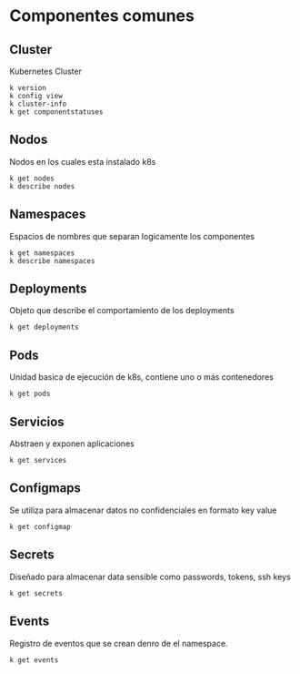 # Componentes comunes

## Cluster
Kubernetes Cluster
```
k version
k config view
k cluster-info
k get componentstatuses
```

## Nodos
Nodos en los cuales esta instalado k8s
```
k get nodes
k describe nodes
```

## Namespaces
Espacios de nombres que separan logicamente los componentes
```
k get namespaces
k describe namespaces
```

## Deployments
Objeto que describe el comportamiento de los deployments
```
k get deployments
```

## Pods
Unidad basica de ejecución de k8s, contiene uno o más contenedores
```
k get pods
```

## Servicios
Abstraen y exponen aplicaciones
```
k get services
```

## Configmaps
Se utiliza para almacenar datos no confidenciales en formato key value
```
k get configmap
```

## Secrets
Diseñado para almacenar data sensible como passwords, tokens, ssh keys
```
k get secrets
```

## Events
Registro de eventos que se crean denro de el namespace.
```
k get events
```